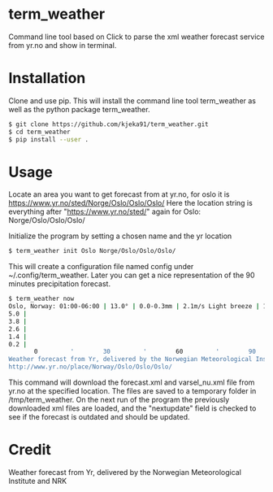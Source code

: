 # term_weather

Command line tool based on Click to parse the xml weather forecast service from yr.no and show in terminal.

# Installation

Clone and use pip. This will install the command line tool term_weather as well as the python package term_weather.

```sh
$ git clone https://github.com/kjeka91/term_weather.git
$ cd term_weather
$ pip install --user .
```

# Usage


Locate an area you want to get forecast from at yr.no, for oslo it is https://www.yr.no/sted/Norge/Oslo/Oslo/Oslo/
Here the location string is everything after "https://www.yr.no/sted/" again for Oslo: Norge/Oslo/Oslo/Oslo/

Initialize the program by setting a chosen name and the yr location
```sh
$ term_weather init Oslo Norge/Oslo/Oslo/Oslo/
```

This will create a configuration file named config under ~/.config/term_weather.
Later you can get a nice representation of the 90 minutes precipitation forecast.

```sh
$ term_weather now
Oslo, Norway: 01:00-06:00 | 13.0° | 0.0-0.3mm | 2.1m/s Light breeze | 1028.7hPa
5.0 |
3.8 |
2.6 |
1.4 |
0.2 |
       0         '        30         '        60         '        90
Weather forecast from Yr, delivered by the Norwegian Meteorological Institute and the NRK
http://www.yr.no/place/Norway/Oslo/Oslo/Oslo/
```

This command will download the forecast.xml and varsel_nu.xml file from yr.no at the specified location. The files are saved to a temporary folder in /tmp/term_weather. On the next run of the program the previously downloaded xml files are loaded, and the "nextupdate" field is checked to see if the forecast is outdated and should be updated.


# Credit
Weather forecast from Yr, delivered by the Norwegian Meteorological Institute and NRK
